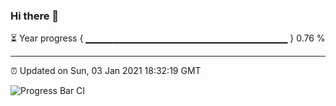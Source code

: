 ### Hi there 👋

⏳ Year progress { ▁▁▁▁▁▁▁▁▁▁▁▁▁▁▁▁▁▁▁▁▁▁▁▁▁▁▁▁▁▁ } 0.76 %

---

⏰ Updated on Sun, 03 Jan 2021 18:32:19 GMT

![Progress Bar CI](https://github.com/liununu/liununu/workflows/Progress%20Bar%20CI/badge.svg)
